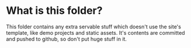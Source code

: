# What is this folder?

This folder contains any extra servable stuff which doesn't use the site's template, like demo projects and static assets. It's contents are committed and pushed to github, so don't put huge stuff in it.